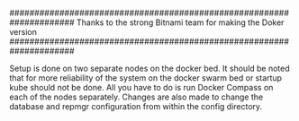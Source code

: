 #####################################################################
Thanks to the strong Bitnami team for making the Doker version
#####################################################################

Setup is done on two separate nodes on the docker bed.
It should be noted that for more reliability of the system on the docker swarm bed or startup kube should not be done.
All you have to do is run Docker Compass on each of the nodes separately.
Changes are also made to change the database and repmgr configuration from within the config directory.
